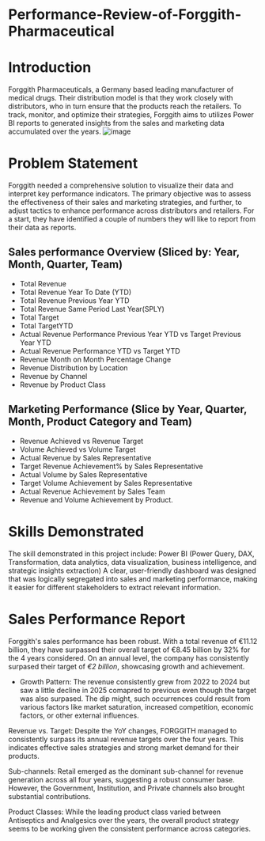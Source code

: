 # Performance-Review-of-Forggith-Pharmaceutical

# Introduction
Forggith Pharmaceuticals, a Germany based leading manufacturer of medical drugs. Their distribution model is that they work closely with distributors, who in turn ensure that the products reach the retailers. To track, monitor, and optimize their strategies, Forggith aims to utilizes Power BI reports to generated insights from the sales and marketing data accumulated over the years.
![image](https://github.com/Taofik06/Performance-Review-of-Forggith-Pharmaceutical/assets/123642327/b7cf7f62-31fb-4746-985f-fd5459567830)

# Problem Statement
Forggith needed a comprehensive solution to visualize their data and interpret key performance indicators. The primary objective was to assess the effectiveness of their sales and marketing strategies, and further, to adjust tactics to enhance performance across distributors and retailers.
For a start, they have identified a couple of numbers they will like to report from their data as reports.

## Sales performance Overview (Sliced by: Year, Month, Quarter, Team)
- Total  Revenue
- Total Revenue Year To Date (YTD)
- Total Revenue Previous Year YTD
- Total Revenue Same Period Last Year(SPLY)
- Total Target
- Total TargetYTD
- Actual Revenue Performance Previous Year YTD vs Target Previous Year YTD
- Actual Revenue Performance YTD vs Target YTD
- Revenue Month on Month Percentage Change
- Revenue Distribution by Location
- Revenue by Channel
- Revenue by Product Class
## Marketing Performance (Slice by Year, Quarter, Month, Product Category and Team)
- Revenue Achieved vs Revenue Target
- Volume Achieved vs Volume Target
- Actual Revenue by Sales Representative
- Target Revenue Achievement% by Sales Representative
- Actual Volume by Sales Representative
- Target Volume Achievement by Sales Representative
- Actual Revenue Achievement by Sales Team
- Revenue and Volume Achievement by Product.
# Skills Demonstrated
The skill demonstrated in this project include: Power BI (Power Query, DAX, Transformation, data analytics, data visualization, business intelligence, and strategic insights extraction) 
A clear, user-friendly dashboard was designed that was logically segregated into sales and marketing performance, making it easier for different stakeholders to extract relevant information.

# Sales Performance Report
Forggith's sales performance has been robust. With a total revenue of €11.12 billion, they have surpassed their overall target of €8.45 billion by 32% for the 4 years considered. On an annual level, the company has consistently surpased their target of *€2 billion*, showcasing growth and achievement.
- Growth Pattern: The revenue consistently grew from 2022 to 2024 but saw a little decline in 2025 comapred to previous even though the target was also surpased. The dip might, such occurrences could result from various factors like market saturation, increased competition, economic factors, or other external influences.

Revenue vs. Target: Despite the YoY changes, FORGGITH managed to consistently surpass its annual revenue targets over the four years. This indicates effective sales strategies and strong market demand for their products.

Sub-channels: Retail emerged as the dominant sub-channel for revenue generation across all four years, suggesting a robust consumer base. However, the Government, Institution, and Private channels also brought substantial contributions.

Product Classes: While the leading product class varied between Antiseptics and Analgesics over the years, the overall product strategy seems to be working given the consistent performance across categories.
